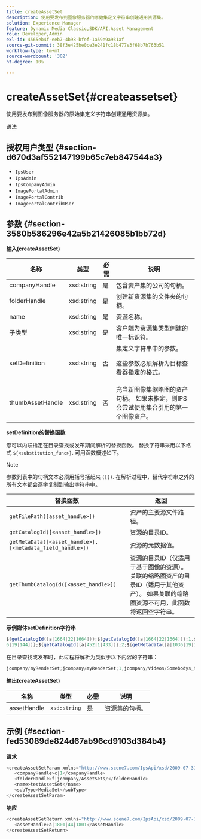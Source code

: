 ```yaml
---
title: createAssetSet
description: 使用要发布到图像服务器的原始集定义字符串创建通用资源集。
solution: Experience Manager
feature: Dynamic Media Classic,SDK/API,Asset Management
role: Developer,Admin
exl-id: 4565eb4f-eeb7-4b98-bfef-1a59e9a931af
source-git-commit: 38f3e425be0ce3e241fc18b477e3f68b7b763b51
workflow-type: tm+mt
source-wordcount: '302'
ht-degree: 10%

---
```


# createAssetSet{#createassetset}

使用要发布到图像服务器的原始集定义字符串创建通用资源集。

语法

## 授权用户类型 {#section-d670d3af552147199b65c7eb847544a3}

* `IpsUser`
* `IpsAdmin`
* `IpsCompanyAdmin`
* `ImagePortalAdmin`
* `ImagePortalContrib`
* `ImagePortalContribUser`

## 参数 {#section-3580b586296e42a5b21426085b1bb72d}

**输入(createAssetSet)**

<table id="table_2C70C33A127242FC828FCD8EC852E1EC"> 
 <thead> 
  <tr> 
   <th colname="col1" class="entry"> 名称 </th> 
   <th colname="col2" class="entry"> 类型 </th> 
   <th colname="col3" class="entry"> 必需 </th> 
   <th colname="col4" class="entry"> 说明 </th> 
  </tr> 
 </thead>
 <tbody> 
  <tr> 
   <td colname="col1"> <span class="codeph"> <span class="varname"> companyHandle </span> </span> </td> 
   <td colname="col2"> <span class="codeph"> xsd:string </span> </td> 
   <td colname="col3"> 是 </td> 
   <td colname="col4"> 包含资产集的公司的句柄。 </td> 
  </tr> 
  <tr> 
   <td colname="col1"> <span class="codeph"> <span class="varname"> folderHandle </span> </span> </td> 
   <td colname="col2"> <span class="codeph"> xsd:string </span> </td> 
   <td colname="col3"> 是 </td> 
   <td colname="col4"> 创建新资源集的文件夹的句柄。 </td> 
  </tr> 
  <tr> 
   <td colname="col1"> <span class="codeph"> <span class="varname"> name </span> </span> </td> 
   <td colname="col2"> <span class="codeph"> xsd:string </span> </td> 
   <td colname="col3"> 是 </td> 
   <td colname="col4"> 资源名称。 </td> 
  </tr> 
  <tr> 
   <td colname="col1"> <span class="codeph"> <span class="varname"> 子类型 </span> </span> </td> 
   <td colname="col2"> <span class="codeph"> xsd:string </span> </td> 
   <td colname="col3"> 是 </td> 
   <td colname="col4"> 客户端为资源集类型创建的唯一标识符。 </td> 
  </tr> 
  <tr> 
   <td colname="col1"> <span class="codeph"> <span class="varname"> setDefinition </span> </span> </td> 
   <td colname="col2"> <span class="codeph"> xsd:string </span> </td> 
   <td colname="col3"> 否 </td> 
   <td colname="col4"> 集定义字符串中的参数。 <p>这些参数必须解析为目标查看器指定的格式。 </p> </td> 
  </tr> 
  <tr> 
   <td colname="col1"> <span class="codeph"> <span class="varname"> thumbAssetHandle </span> </span> </td> 
   <td colname="col2"> <span class="codeph"> xsd:string </span> </td> 
   <td colname="col3"> 否 </td> 
   <td colname="col4"> 充当新图像集缩略图的资产句柄。 如果未指定，则IPS会尝试使用集合引用的第一个图像资产。 </td> 
  </tr> 
 </tbody> 
</table>

**setDefinition的替换函数**

您可以内联指定在目录查找或发布期间解析的替换函数。 替换字符串采用以下格式 `${<substitution_func>}`. 可用函数概述如下。

>[!NOTE]
>
>参数列表中的句柄文本必须用括号括起来 `([])`. 在解析过程中，替代字符串之外的所有文本都会逐字复制到输出字符串中。

| **替换函数** | **返回** |
|---|---|
| `getFilePath([asset_handle>])` | 资产的主要源文件路径。 |
| `getCatalogId([<asset_handle>])` | 资源的目录ID。 |
| `getMetaData([<asset_handle>], [<metadata_field_handle>])` | 资源的元数据值。 |
| `getThumbCatalogId([<asset_handle>])` | 资源的目录ID（仅适用于基于图像的资源）。 关联的缩略图资产的目录ID（适用于其他资产）。 如果关联的缩略图资源不可用，此函数将返回空字符串。 |

**示例媒体setDefinition字符串**

```java
${getCatalogId([a|1664|22|1664])};${getCatalogId([a|1664|22|1664])};1,${getFilePath([a|103 
6|19|144])};${getCatalogId([a|452|1|433])};2;${getMetadata([a|1036|19|144], [m|1|ASSET|SharedDateField])} 
```

在目录查找或发布时，此过程将解析为类似于以下内容的字符串：

```java
jcompany/myRenderSet;jcompany/myRenderSet;1,jcompany/Videos/Somebodys_N08275_flv.flv;jcomp any/myimg-1;2;20090703 10:05:53
```

**输出(createAssetSet)**

| 名称 | 类型 | 必需 | 说明 |
|---|---|---|---|
| assetHandle | `xsd:string` | 是 | 资源集的句柄。 |

## 示例 {#section-fed53089de824d67ab96cd9103d384b4}

**请求**

```java
<createAssetSetParam xmlns="http://www.scene7.com/IpsApi/xsd/2009-07-31"> 
   <companyHandle>c|1</companyHandle> 
   <folderHandle>f|jcompany/AssetSets/</folderHandle> 
   <name>testAssetSet</name> 
   <subType>MediaSet</subType> 
</createAssetSetParam>
```

**响应**

```java
<createAssetSetReturn xmlns="http://www.scene7.com/IpsApi/xsd/2009-07-31"> 
   <assetHandle>a|1801|44|1801</assetHandle> 
</createAssetSetReturn>
```

